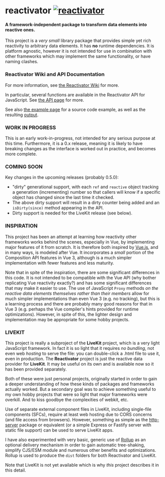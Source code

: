 # reactivator [![reactivator](https://img.shields.io/endpoint?url=https://dashboard.cypress.io/badge/simple/d4b7my/master&style=flat&logo=cypress)](https://dashboard.cypress.io/projects/d4b7my/runs)
#### A framework-independent package to transform data elements into reactive ones.

This project is a _very small_ library package that provides simple yet rich reactivity to arbitrary data elements. It has **no** runtime dependencies. It is platform agnostic, however it is not intended for use in combination with other frameworks which may implement the same functionality, or have naming clashes.

### Reactivator Wiki and API Documentation

For more information, see [the Reactivator Wiki](https://github.com/appurist/reactivator/wiki/) for more.

In particular, several functions are available in the Reactivator API for JavaScript. See [the API page](https://github.com/appurist/reactivator/wiki/Reactivator-API) for more.

See also [the example page](https://github.com/appurist/reactivator/wiki/Summary:-Example-Usage) for a source code example, as well as the resulting [output](https://github.com/appurist/reactivator/wiki/Summary:-Example-Usage#output).

### WORK IN PROGRESS
This is an early work-in-progress, not intended for any serious purpose at this time. Furthermore, it is a 0.x release, meaning it is likely to have breaking changes as the interface is worked out in practice, and becomes more complete.

### COMING SOON
Key changes in the upcoming releases (probably 0.5.0):
- "dirty" generational support, with each `ref` and `reactive` object tracking a generation (incrementing) number so that callers will know if a specific object has changed since the last time it checked.
- The above dirty support will result in a dirty counter being added and an `isDirty(since)` method appearing in the API.
- Dirty support is needed for the LiveKit release (see below).

### INSPIRATION
This project has been an attempt at learning how reactivity other frameworks works behind the scenes, especially in Vue, by implementing major features of it from scratch. It is therefore both inspired by [Vue.js](https://vuejs.org/), and in many ways, is modeled after Vue. It incorporates a _small_ portion of the Composition API features in Vue 3, although is a much simpler implementation with fewer features and less maturity.

Note that in spite of the inspiration, there are some significant differences in this code. It is not intended to be compatible with the Vue API (why bother replicating Vue reactivity exactly?) and has some significant differences that may make it easier to use.  The use of JavaScript `Proxy` methods _on the reactive data elements themselves rather than their members_ allow for much simpler implementations than even Vue 3 (e.g. no tracking), but this is a learning process and there are probably many good reasons for that in Vue 3 (e.g. perhaps the Vue compiler's hints provided for runtime optimizations). However, in spite of this, the lighter design and implementation may be appropriate for some hobby projects.

### LIVEKIT
This project is really a subproject of the **LiveKit** project, which is a very light JavaScript framework. In fact it is so light that it requires *no bundling*, not even web *hosting* to serve the file: you can double-click a .html file to use it, even in production. The **Reactivator** project is just the reactive data provider for **LiveKit**. It may be useful on its own and is available now so it has been provided separately.

Both of these were just personal projects, originally started in order to gain a deeper understanding of how these kinds of packages and frameworks actually worked. But a secondary goal was to achieve something useful to my own hobby projects that were so light that major frameworks were overkill. And to kiss goodbye the complexities of webkit, etc.

Use of separate external component files in LiveKit, including single-file components (SFCs), require at least web hosting due to CORS concerns (and file access from browsers). However, something as simple as the [http-server](https://www.npmjs.com/package/http-server) package or equivalent (or a simple Express or Fastify server with static file support) can be used to serve LiveKit apps.

I have also experimented with very basic, generic use of [Rollup](https://rollupjs.org/) as an optional delivery mechanism in order to gain automatic tree-shaking, simplify CJS/ESM module and numerous other benefits and optimizations. Rollup is used to produce the `dist` folders for both Reactivator and LiveKit. 

Note that LiveKit is not yet available which is why *this* project describes it in this detail.

